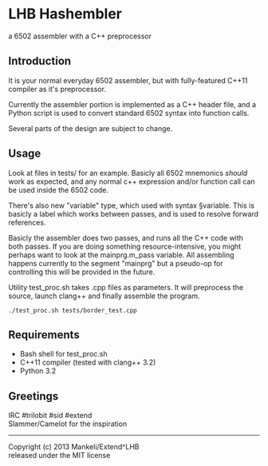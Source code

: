 LHB Hashembler
==============
a 6502 assembler with a C++ preprocessor

Introduction
------------

It is your normal everyday 6502 assembler, but with fully-featured C++11
compiler as it's preprocessor.

Currently the assembler portion is implemented as a C++ header file,
and a Python script is used to convert standard 6502 syntax into function calls.

Several parts of the design are subject to change.


Usage
-----
Look at files in tests/ for an example.
Basicly all 6502 mnemonics _should_ work as expected,
and any normal c++ expression and/or function call can be used
inside the 6502 code.

There's also new "variable" type, which used with syntax §variable.
This is basicly a label which works between passes, and is used to
resolve forward references.

Basicly the assembler does two passes, and runs all the C++ code
with both passes. If you are doing something resource-intensive,
you might perhaps want to look at the mainprg.m_pass variable.
All assembling happens currently to the segment "mainprg" but
a pseudo-op for controlling this will be provided in the future.

Utility test_proc.sh takes .cpp files as parameters. It will
preprocess the source, launch clang++ and finally assemble the program.

	./test_proc.sh tests/border_test.cpp

Requirements
------------

 - Bash shell for test_proc.sh
 - C++11 compiler (tested with clang++ 3.2)
 - Python 3.2

Greetings
------------
IRC #trilobit #sid #extend     
Slammer/Camelot for the inspiration

-----

Copyright (c) 2013 Mankeli/Extend^LHB    
released under the MIT license

